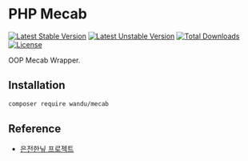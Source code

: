 PHP Mecab
=========

[![Latest Stable Version](https://poser.pugx.org/wandu/mecab/v/stable.svg)](https://packagist.org/packages/wandu/mecab)
[![Latest Unstable Version](https://poser.pugx.org/wandu/mecab/v/unstable.svg)](https://packagist.org/packages/wandu/mecab)
[![Total Downloads](https://poser.pugx.org/wandu/mecab/downloads.svg)](https://packagist.org/packages/wandu/mecab)
[![License](https://poser.pugx.org/wandu/mecab/license.svg)](https://packagist.org/packages/wandu/mecab)

OOP Mecab Wrapper.

## Installation

```bash
composer require wandu/mecab
```

## Reference

- [은전한닢 프로젝트](http://eunjeon.blogspot.kr/)
